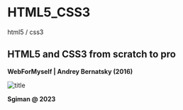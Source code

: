 # HTML5_CSS3
html5 / css3


## HTML5 and CSS3 from scratch to pro 

**WebForMyself | Andrey Bernatsky (2016)**

![title](https://github.com/sgiman/HTML5_CSS3/assets/7030369/b6222bec-5be6-4c3e-88c8-d1c13243a6f5)

**Sgiman @ 2023**
